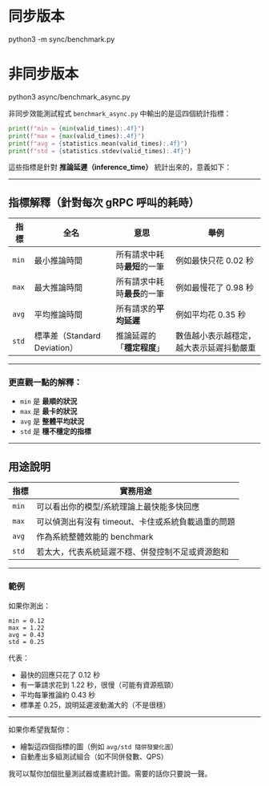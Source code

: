 # 同步版本
python3 -m sync/benchmark.py

# 非同步版本
python3 async/benchmark_async.py



非同步效能測試程式 `benchmark_async.py` 中輸出的是這四個統計指標：

```python
print(f"min = {min(valid_times):.4f}")
print(f"max = {max(valid_times):.4f}")
print(f"avg = {statistics.mean(valid_times):.4f}")
print(f"std = {statistics.stdev(valid_times):.4f}")
```

這些指標是針對 **推論延遲（inference_time）** 統計出來的，意義如下：

---

## 指標解釋（針對每次 gRPC 呼叫的耗時）

| 指標 | 全名 | 意思 | 舉例 |
|------|------|------|------|
| `min` | 最小推論時間 | 所有請求中耗時**最短**的一筆 | 例如最快只花 0.02 秒 |
| `max` | 最大推論時間 | 所有請求中耗時**最長**的一筆 | 例如最慢花了 0.98 秒 |
| `avg` | 平均推論時間 | 所有請求的**平均延遲** | 例如平均花 0.35 秒 |
| `std` | 標準差（Standard Deviation） | 推論延遲的「**穩定程度**」 | 數值越小表示越穩定，越大表示延遲抖動嚴重 |

---

### 更直觀一點的解釋：

- `min` 是 **最順的狀況**
- `max` 是 **最卡的狀況**
- `avg` 是 **整體平均狀況**
- `std` 是 **穩不穩定的指標**

---

## 用途說明

| 指標 | 實務用途 |
|------|----------|
| `min` | 可以看出你的模型/系統理論上最快能多快回應 |
| `max` | 可以偵測出有沒有 timeout、卡住或系統負載過重的問題 |
| `avg` | 作為系統整體效能的 benchmark |
| `std` | 若太大，代表系統延遲不穩、併發控制不足或資源飽和 |

---

### 範例

如果你測出：

```
min = 0.12
max = 1.22
avg = 0.43
std = 0.25
```

代表：

- 最快的回應只花了 0.12 秒
- 有一筆請求花到 1.22 秒，很慢（可能有資源瓶頸）
- 平均每筆推論約 0.43 秒
- 標準差 0.25，說明延遲波動滿大的（不是很穩）

---

如果你希望我幫你：

- 繪製這四個指標的圖（例如 `avg/std 隨併發變化圖`）
- 自動產出多組測試組合（如不同併發數、QPS）

我可以幫你加個批量測試器或畫統計圖。需要的話你只要說一聲。